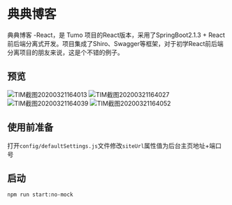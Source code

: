 # 典典博客

典典博客 -React，是 Tumo 项目的React版本，采用了SpringBoot2.1.3 + React前后端分离式开发。项目集成了Shiro、Swagger等框架，对于初学React前后端分离项目的朋友来说，这是个不错的例子。

## 预览

![TIM截图20200321164013](https://user-images.githubusercontent.com/29020213/77222921-cbfd6500-6b92-11ea-94c5-974600dadc7b.png)
![TIM截图20200321164027](https://user-images.githubusercontent.com/29020213/77222932-e8010680-6b92-11ea-8bf7-6a358a168e18.png)
![TIM截图20200321164039](https://user-images.githubusercontent.com/29020213/77222933-f3543200-6b92-11ea-85d0-5d50356356c4.png)
![TIM截图20200321164052](https://user-images.githubusercontent.com/29020213/77222939-0109b780-6b93-11ea-9dee-8749681df1fd.png)

## 使用前准备

打开`config/defaultSettings.js`文件修改`siteUrl`属性值为后台主页地址+端口号

## 启动

```
npm run start:no-mock